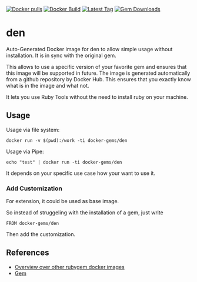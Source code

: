 [![Docker pulls](https://img.shields.io/docker/pulls/rubygem/den.svg)](https://hub.docker.com/r/rubygem/den/)
[![Docker Build](https://img.shields.io/docker/automated/rubygem/den.svg)](https://hub.docker.com/r/rubygem/den/)
[![Latest Tag](https://img.shields.io/github/tag/docker-rubygem/den.svg)](https://hub.docker.com/r/rubygem/den/)
[![Gem Downloads](https://img.shields.io/gem/dt/den.svg)](https://rubygems.org/gems/den/)
# den

Auto-Generated Docker image for den to allow simple usage without installation.
It is in sync with the original gem.

This allows to use a specific version of your favorite gem and ensures that this image will be supported in future.
The image is generated automatically from a github repository by Docker Hub.
This ensures that you exactly know what is in the image and what not.

It lets you use Ruby Tools without the need to install ruby on your machine.

## Usage

Usage via file system:

`docker run -v $(pwd):/work -ti docker-gems/den`

Usage via Pipe:

`echo "test" | docker run -ti docker-gems/den`

It depends on your specific use case how your want to use it.

### Add Customization

For extension, it could be used as base image.

So instead of struggeling with the installation of a gem, just write

`FROM docker-gems/den`

Then add the customization.

## References

 - [Overview over other rubygem docker images](https://github.com/thinkbot/docker-rubygem)
 - [Gem](https://rubygems.org/gems/den/)
